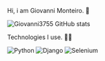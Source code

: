 Hi, i am Giovanni Monteiro. 👋

![Giovanni3755 GitHub stats](https://github-readme-stats.vercel.app/api?username=Giovanni3755&show_icons=true&theme=dracula)

Technologies I use. 👨‍💻

![Python](https://img.shields.io/badge/python-3670A0?style=for-the-badge&logo=python&logoColor=ffdd54) ![Django](https://img.shields.io/badge/django-%23092E20.svg?style=for-the-badge&logo=django&logoColor=white) ![Selenium](https://img.shields.io/badge/-selenium-%43B02A?style=for-the-badge&logo=selenium&logoColor=white) 

